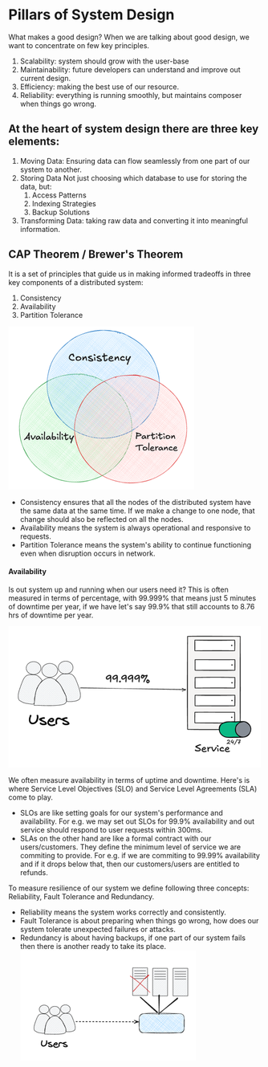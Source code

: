 # Pillars of System Design

What makes a good design?
When we are talking about good design, we want to concentrate on few key principles.

1. Scalability:  system should grow with the user-base
2. Maintainability: future developers can understand and improve out current design.
3. Efficiency: making the best use of our resource.
3. Reliability: everything is running smoothly, but maintains composer when things go wrong. 
 
## At the heart of system design there are three key elements:

1. Moving Data: Ensuring data can flow seamlessly from one part of our system to another.
2. Storing Data Not just choosing which database to use for storing the data, but:
   1. Access Patterns 
   2. Indexing Strategies 
   3. Backup Solutions
3. Transforming Data: taking raw data and converting it into meaningful information.

## CAP Theorem / Brewer's Theorem

It is a set of principles that guide us in making informed tradeoffs in three key components of a distributed system:
1. Consistency
2. Availability
3. Partition Tolerance

![img.png](../../../../../resources/cap_theorem.png)

* Consistency ensures that all the nodes of the distributed system have the same data at the same time. If we make a change to one node, that change should also be reflected on all the nodes.
* Availability means the system is always operational and responsive to requests.
* Partition Tolerance means the system's ability to continue functioning even when disruption occurs in network.
 
#### Availability

Is out system up and running when our users need it? This is often measured in terms of percentage, with 99.999% that means just 5 minutes of downtime per year, if we have let's say 99.9% that still accounts to 8.76 hrs of downtime per year.

![img.png](../../../../../resources/availability.png)

We often measure availability in terms of uptime and downtime. Here's is where Service Level Objectives (SLO) and Service Level Agreements (SLA) come to play.

* SLOs are like setting goals for our system's performance and availability. For e.g. we may set out SLOs for 99.9% availability and out service should respond to user requests within 300ms.
* SLAs on the other hand are like a formal contract with our users/customers. They define the minimum level of service we are commiting to provide. For e.g. if we are commiting to 99.99% availability and if it drops below that, then our customers/users are entitled to refunds.

To measure resilience of our system we define following three concepts: Reliability, Fault Tolerance and Redundancy.

- Reliability means the system works correctly and consistently.
- Fault Tolerance is about preparing when things go wrong, how does our system tolerate unexpected failures or attacks.
- Redundancy is about having backups, if one part of our system fails then there is another ready to take its place.
![img.png](../../../../../resources/availability_2.png)
